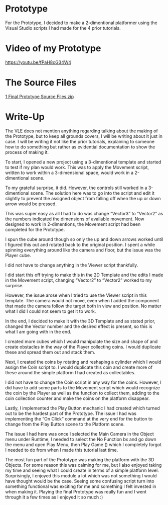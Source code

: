 # Prototype

For the Prototype, I decided to make a 2-dimentional platformer using the Visual Studio scripts I had made for the 4 prior tutorials.
# Video of my Prototype

https://youtu.be/fPaH8cG34W4

# The Source Files

[1 Final Prototype Source Files.zip](https://github.com/user-attachments/files/18450425/1.Final.Prototype.Source.Files.zip)

# Write-Up
The VLE does not mention anything regarding talking about the making of the Prototype, but to keep all grounds covers, I will be writing about it just in case. I will be writing it not like the prior tutorials, explaining to someone how to do something but rather as evidential documentation to show the process of making it. 

To start, I opened a new project using a 3-dimentional template and started to test if my plan would work. This was to apply the Movement script, written to work within a 3-dimensional space, would work in a 2-dimentional scene. 

To my grateful surprise, it did. However, the controls still worked in a 3-dimentional scene. The solution here was to go into the script and edit it slightly to prevent the assigned object from falling off when the up or down arrow would be pressed. 

This was super easy as all I had to do was change “Vector3” to “Vector2” as the numbers indicated the dimensions of available movement. Now designed to work in 2-dimentions, the Movement script had been completed for the Prototype. 

I spun the cube around though so only the up and down arrows worked until I figured this out and rotated back to the original position. I spent a while spinning everything around like the camera and floor, but the issue was the Player cube. 

I did not have to change anything in the Viewer script thankfully. 

I did start this off trying to make this in the 2D Template and the edits I made in the Movement script, changing “Vector2” to “Vector2” worked to my surprise. 

However, the issue arose when I tried to use the Viewer script in this template. The camera would not move, even when I added the component that made the camera follow the target both in view and position. No matter what I did I could not seem to get it to work. 

In the end, I decided to make it with the 3D Template and as stated prior, changed the Vector number and the desired effect is present, so this is what I am going with in the end.

I created more cubes which I would manipulate the size and shape of and create obstacles in the way of the Player collecting coins. I would duplicate these and spread them out and stack them. 

Next, I created the coins by rotating and reshaping a cylinder which I would assign the Coin script to. I would duplicate this coin and create more of these around the simple platform I had created as collectables. 

I did not have to change the Coin script in any way for the coins. However, I did have to add some parts to the Movement script which would recognize the coin by the Player as well as the function to collect them, adding to the coin collection counter and make the coins on the platform disappear. 

Lastly, I implemented the Play Button mechanic I had created which turned out to be the hardest part of the Prototype. The issue I had was implementing the “On Click” command at the very end for the button to change from the Play Button scene to the Platform scene.

The issue I had here was once I selected the Main Camera in the Object menu under Runtime, I needed to select the No Function bx and go down the menu and open Play Menu, then Play Game () which I completely forgot I needed to do from when I made this tutorial last time. 

The most fun part of the Prototype was making the platform with the 3D Objects. For some reason this was calming for me, but I also enjoyed taking my time and seeing what I could create in terms of a simple platform level.
Surprisingly, I enjoyed this module a lot which was not something I would have thought would be the case. Seeing some confusing script turn into something functional was exciting for me and something I felt invested in when making it. 
Playing the final Prototype was really fun and I went through it a few times as I enjoyed it so much :)
